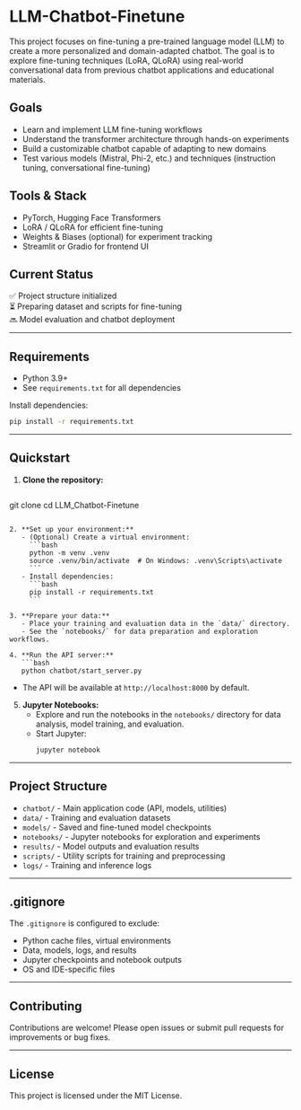 # LLM-Chatbot-Finetune

This project focuses on fine-tuning a pre-trained language model (LLM) to create a more personalized and domain-adapted chatbot. The goal is to explore fine-tuning techniques (LoRA, QLoRA) using real-world conversational data from previous chatbot applications and educational materials.

## Goals
- Learn and implement LLM fine-tuning workflows
- Understand the transformer architecture through hands-on experiments
- Build a customizable chatbot capable of adapting to new domains
- Test various models (Mistral, Phi-2, etc.) and techniques (instruction tuning, conversational fine-tuning)

## Tools & Stack
- PyTorch, Hugging Face Transformers
- LoRA / QLoRA for efficient fine-tuning
- Weights & Biases (optional) for experiment tracking
- Streamlit or Gradio for frontend UI

## Current Status
✅ Project structure initialized  
⏳ Preparing dataset and scripts for fine-tuning  
🔜 Model evaluation and chatbot deployment  

---

## Requirements

- Python 3.9+
- See `requirements.txt` for all dependencies

Install dependencies:
```bash
pip install -r requirements.txt
```

---

## Quickstart

1. **Clone the repository:**
   ```bash
git clone <repo-url>
cd LLM_Chatbot-Finetune
```

2. **Set up your environment:**
   - (Optional) Create a virtual environment:
     ```bash
     python -m venv .venv
     source .venv/bin/activate  # On Windows: .venv\Scripts\activate
     ```
   - Install dependencies:
     ```bash
     pip install -r requirements.txt
     ```

3. **Prepare your data:**
   - Place your training and evaluation data in the `data/` directory.
   - See the `notebooks/` for data preparation and exploration workflows.

4. **Run the API server:**
   ```bash
   python chatbot/start_server.py
   ```
   - The API will be available at `http://localhost:8000` by default.

5. **Jupyter Notebooks:**
   - Explore and run the notebooks in the `notebooks/` directory for data analysis, model training, and evaluation.
   - Start Jupyter:
     ```bash
     jupyter notebook
     ```

---

## Project Structure

- `chatbot/` - Main application code (API, models, utilities)
- `data/` - Training and evaluation datasets
- `models/` - Saved and fine-tuned model checkpoints
- `notebooks/` - Jupyter notebooks for exploration and experiments
- `results/` - Model outputs and evaluation results
- `scripts/` - Utility scripts for training and preprocessing
- `logs/` - Training and inference logs

---

## .gitignore

The `.gitignore` is configured to exclude:
- Python cache files, virtual environments
- Data, models, logs, and results
- Jupyter checkpoints and notebook outputs
- OS and IDE-specific files

---

## Contributing

Contributions are welcome! Please open issues or submit pull requests for improvements or bug fixes.

---

## License

This project is licensed under the MIT License.
